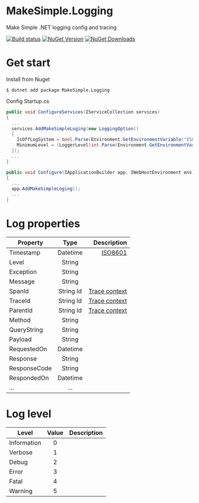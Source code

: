 # MakeSimple.Logging
Make Simple .NET logging config and tracing

[![Build status](https://ci.appveyor.com/api/projects/status/eau3dun5q5d7wwi9/branch/main?svg=true)](https://ci.appveyor.com/project/coderstrong/makesimple-logging/branch/main) [![NuGet Version](https://img.shields.io/nuget/v/MakeSimple.Logging.svg?style=flat)](https://www.nuget.org/packages/MakeSimple.Logging/) [![NuGet Downloads](https://img.shields.io/nuget/dt/MakeSimple.Logging.svg)](https://www.nuget.org/packages/MakeSimple.Logging/) 

# Get start

Install from Nuget
```
$ dotnet add package MakeSimple.Logging
```
Config Startup.cs
```csharp
public void ConfigureServices(IServiceCollection services)
{
  ...
  services.AddMakeSimpleLoging(new LoggingOption()
  {
    IsOffLogSystem = bool.Parse(Environment.GetEnvironmentVariable("ISOFF_LOG_SYSTEM")),
    MinimumLevel = (LoggerLevel)int.Parse(Environment.GetEnvironmentVariable("LOG_LEVEL"))   
  });
  ...
}

public void Configure(IApplicationBuilder app, IWebHostEnvironment env)
{
  ...
  app.AddMakeSimpleLoging();
  ...
}
```

# Log properties

| Property   |      Type      |  Description |
|----------|:-------------:|------:|
| Timestamp |  Datetime | [ISO8601](https://en.wikipedia.org/wiki/ISO_8601) |
| Level |    String   |    |
| Exception | String |     |
| Message | String |     |
| SpanId | String Id | [Trace context](https://www.w3.org/TR/trace-context/)  |
| TraceId | String Id | [Trace context](https://www.w3.org/TR/trace-context/) |
| ParentId | String Id | [Trace context](https://www.w3.org/TR/trace-context/) |
| Method | String |     |
| QueryString | String |     |
| Payload | String |     |
| RequestedOn | Datetime |     |
| Response | String |     |
| ResponseCode | String |     |
| RespondedOn | Datetime |     |
| ... | ... |     |

# Log level

| Level   |      Value      |  Description |
|----------|:-------------:|------:|
| Information |  0 |  |
| Verbose |  1 |  |
| Debug |  2 |  |
| Error |  3 |  |
| Fatal |  4 |  |
| Warning |  5 |  |
